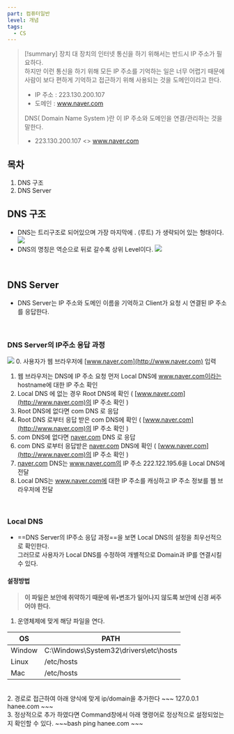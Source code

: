 ```yaml
---
part: 컴퓨터일반
level: 개념
tags:
  - CS
---
```

> [!summary]
> 장치 대 장치의 인터넷 통신을 하기 위해서는 반드시 IP 주소가 필요하다. <br>
> 하지만 이런 통신을 하기 위해 모든 IP 주소를 기억하는 일은 너무 어렵기 때문에 사람이 보다 편하게 기억하고 접근하기 위해 사용되는 것을 도메인이라고 한다. <br>
> - IP 주소 : 223.130.200.107 <br>
> - 도메인 : www.naver.com <br>
>
>DNS( Domain Name System )란 이 IP 주소와 도메인을 연결/관리하는 것을 말한다. <br>
> - 223.130.200.107 <> www.naver.com 


## 목차
1. DNS 구조
2. DNS Server


## DNS 구조
- DNS는 트리구조로 되어있으며 가장 마지막에 . (루트) 가 생략되어 있는 형태이다.
	  ![](https://onedrive.live.com/embed?resid=130CBFA7E5A0B893%2165080&authkey=%21ADUA7PvalpmxzeA&width=663&height=397)
- DNS의 명칭은 역순으로 뒤로 갈수록 상위 Level이다.
	  ![](https://onedrive.live.com/embed?resid=130CBFA7E5A0B893%2165079&authkey=%21ALPln9voEjek9Is&width=608&height=149)

<br>

## DNS Server
- DNS Server는 IP 주소와 도메인 이름을 기억하고 Client가 요청 시 연결된 IP 주소를 응답한다.

<br>

### DNS Server의 IP주소 응답 과정
![](https://onedrive.live.com/embed?resid=130CBFA7E5A0B893%2165081&authkey=%21ADq7mV6tLpbdz5A&width=742&height=345)
0. 사용자가 웹 브라우저에 [www.naver.com](http://www.naver.com) 입력
1. 웹 브라우저는 DNS에 IP 주소 요청 먼저 Local DNS에 www.naver.com이라는 hostname에 대한 IP 주소 확인
2. Local DNS 에 없는 경우 Root DNS에 확인 ( [www.naver.com](http://www.naver.com)의 IP 주소 확인 )
3. Root DNS에 없다면 com DNS 로 응답
4. Root DNS 로부터 응답 받은 com DNS에 확인 ( [www.naver.com](http://www.naver.com)의 IP 주소 확인 )
5. com DNS에 없다면 [naver.com](http://naver.com) DNS 로 응답
6. com DNS 로부터 응답받은 [naver.com](http://naver.com) DNS에 확인 ( [www.naver.com](http://www.naver.com)의 IP 주소 확인 )
7. [naver.com](http://naver.com) DNS는 www.naver.com의 IP 주소 222.122.195.6을 Local DNS에 전달
8. Local DNS는 www.naver.com에 대한 IP 주소를 캐싱하고 IP 주소 정보를 웹 브라우저에 전달

<br>

### Local DNS
- ==DNS Server의 IP주소 응답 과정==을 보면 Local DNS의 설정을 최우선적으로 확인한다. <br>
	  그러므로 사용자가 Local DNS를 수정하여 개별적으로 Domain과 IP를 연결시킬 수 있다.
#### 설정방법
> **이 파일은 보안에 취약하기 때문에 위•변조가 일어나지 않도록 보안에 신경 써주어야 한다.**
1. 운영체제에 맞게 해당 파일을 연다.
 
| OS     | PATH                                  |
|--------|---------------------------------------|
| Window | C:\Windows\System32\drivers\etc\hosts |
| Linux  | /etc/hosts                            |
| Mac    | /etc/hosts                            |
<br>
2. 경로로 접근하여 아래 양식에 맞게 ip/domain을 추가한다
~~~
127.0.0.1              hanee.com
~~~
<br>
3. 정상적으로 추가 하였다면 Command창에서 아래 명령어로 정상적으로 설정되었는지 확인할 수 있다.
~~~bash
ping hanee.com
~~~